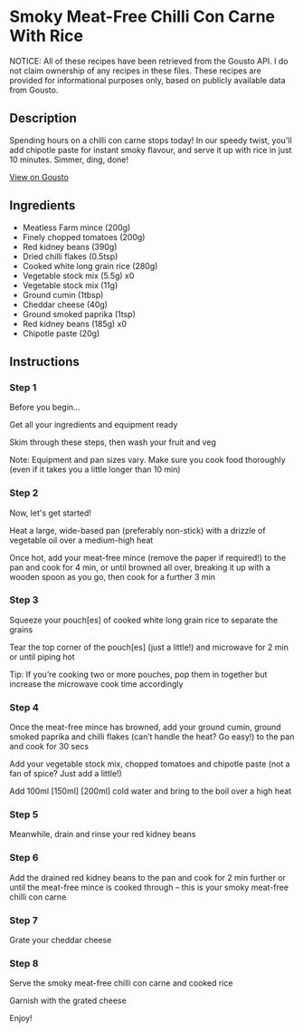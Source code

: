 # Smoky Meat-Free Chilli Con Carne With Rice

NOTICE: All of these recipes have been retrieved from the Gousto API. I do not claim ownership of any recipes in these files. These recipes are provided for informational purposes only, based on publicly available data from Gousto.

## Description

Spending hours on a chilli con carne stops today! In our speedy twist, you'll add chipotle paste for instant smoky flavour, and serve it up with rice in just 10 minutes. Simmer, ding, done!

[View on Gousto](https://www.gousto.co.uk/recipes/cookbook/smoky-meat-free-chilli-con-carne-with-rice)

## Ingredients

- Meatless Farm mince (200g)
- Finely chopped tomatoes (200g)
- Red kidney beans (390g)
- Dried chilli flakes (0.5tsp)
- Cooked white long grain rice (280g)
- Vegetable stock mix (5.5g) x0
- Vegetable stock mix (11g)
- Ground cumin (1tbsp)
- Cheddar cheese (40g)
- Ground smoked paprika (1tsp)
- Red kidney beans (185g) x0
- Chipotle paste (20g)

## Instructions


### Step 1

Before you begin...

Get all your ingredients and equipment ready

Skim through these steps, then wash your fruit and veg

Note: Equipment and pan sizes vary. Make sure you cook food thoroughly (even if it takes you a little longer than 10 min)


### Step 2

Now, let's get started!

Heat a large, wide-based pan (preferably non-stick) with a drizzle of vegetable oil over a medium-high heat

Once hot, add your meat-free mince (remove the paper if required!) to the pan and cook for 4 min, or until browned all over, breaking it up with a wooden spoon as you go, then cook for a further 3 min


### Step 3

Squeeze your pouch[es] of cooked white long grain rice to separate the grains

Tear the top corner of the pouch[es] (just a little!) and microwave for 2 min or until piping hot

Tip: If you’re cooking two or more pouches, pop them in together but increase the microwave cook time accordingly


### Step 4

Once the meat-free mince has browned, add your ground cumin, ground smoked paprika and chilli flakes (can’t handle the heat? Go easy!) to the pan and cook for 30 secs

Add your vegetable stock mix, chopped tomatoes and chipotle paste (not a fan of spice? Just add a little!)

Add 100ml <span class="text-purple">[150ml]</span> <span class="text-danger">[200ml] </span>cold water and bring to the boil over a high heat


### Step 5

Meanwhile, drain and rinse your red kidney beans


### Step 6

Add the drained red kidney beans to the pan and cook for 2 min further or until the meat-free mince is cooked through – this is your smoky meat-free chilli con carne


### Step 7

Grate your cheddar cheese

### Step 8

Serve the smoky meat-free chilli con carne and cooked rice

Garnish with the grated cheese

Enjoy!

